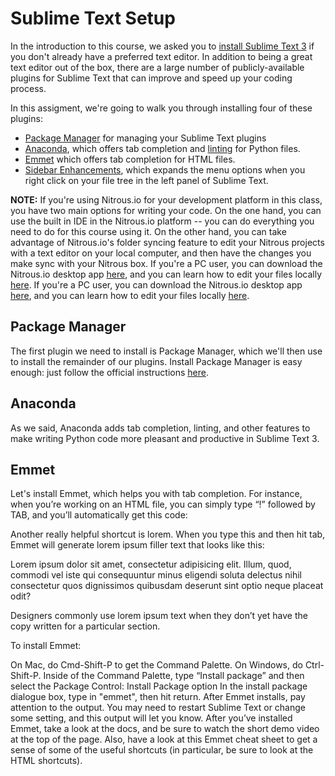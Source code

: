 [//]: <> (time: 60)
[//]: <> (type: task)
[//]: <> (author: Benjamin E White)

#  Sublime Text Setup

In the introduction to this course, we asked you to [install Sublime Text 3](http://www.sublimetext.com/3) if you don't already have a preferred text editor. In addition to being a great text editor out of the box, there are a large number of publicly-available plugins for Sublime Text that can improve and speed up your coding process. 

In this assigment, we're going to walk you through installing four of these plugins:

*   [Package Manager](https://sublime.wbond.net/installation) for managing your Sublime Text plugins
*   [Anaconda](https://github.com/DamnWidget/anaconda), which offers tab completion and [linting](http://en.wikipedia.org/wiki/Lint_(software)) for Python files. 
*   [Emmet](https://github.com/sergeche/emmet-sublime) which offers tab completion for HTML files.
*   [Sidebar Enhancements](https://github.com/titoBouzout/SideBarEnhancements), which expands the menu options when you right click on your file tree in the left panel of Sublime Text.

**NOTE:** If you're using Nitrous.io for your development platform in this class, you have two main options for writing your code. On the one hand, you can use the built in IDE in the Nitrous.io platform -- you can do everything you need to do for this course using it. On the other hand, you can take advantage of Nitrous.io's folder syncing feature to edit your Nitrous projects with a text editor on your local computer, and then have the changes you make sync with your Nitrous box. If you're a PC user, you can download the Nitrous.io desktop app [here](https://www.nitrous.io/desktop#windows), and you can learn how to edit your files locally [here](http://help.nitrous.io/nitrous-desktop-win/#file-sync).  If you're a PC user, you can download the Nitrous.io desktop app [here](https://www.nitrous.io/desktop#mac), and you can learn how to edit your files locally [here](http://help.nitrous.io/nitrous-desktop/#file-sync).


## Package Manager

The first plugin we need to install is Package Manager, which we'll then use to install the remainder of our plugins. Install Package Manager is easy enough: just follow the official instructions [here](https://sublime.wbond.net/installation#st3).

## Anaconda 

As we said, Anaconda adds tab completion, linting, and other features to make writing Python code more pleasant and productive in Sublime Text 3. 

## Emmet 


Let's install Emmet, which helps you with tab completion. For instance, when you’re working on an HTML file, you can simply type “!” followed by TAB, and you’ll automatically get this code:

<!doctype html>
<html lang="en">
<head>
<meta charset="UTF-8">
<title>Document</title>
</head>
<body>

</body>
</html>

Another really helpful shortcut is lorem. When you type this and then hit tab, Emmet will generate lorem ipsum filler text that looks like this:

Lorem ipsum dolor sit amet, consectetur adipisicing elit. Illum, quod, commodi vel iste qui consequuntur minus eligendi soluta delectus nihil consectetur quos dignissimos quibusdam deserunt sint optio neque placeat odit?

Designers commonly use lorem ipsum text when they don’t yet have the copy written for a particular section.

To install Emmet:

On Mac, do Cmd-Shift-P to get the Command Palette. On Windows, do Ctrl-Shift-P.
Inside of the Command Palette, type “Install package” and then select the Package Control: Install Package option
In the install package dialogue box, type in "emmet", then hit return. After Emmet installs, pay attention to the output. You may need to restart Sublime Text or change some setting, and this output will let you know.
After you’ve installed Emmet, take a look at the docs, and be sure to watch the short demo video at the top of the page. Also, have a look at this Emmet cheat sheet to get a sense of some of the useful shortcuts (in particular, be sure to look at the HTML shortcuts).


